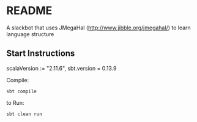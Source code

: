 # README #

A slackbot that uses JMegaHal (http://www.jibble.org/jmegahal/) to learn language structure

## Start Instructions ##
scalaVersion := "2.11.6", sbt.version = 0.13.9

Compile:

```
sbt compile
```


to Run: 

```
sbt clean run
```